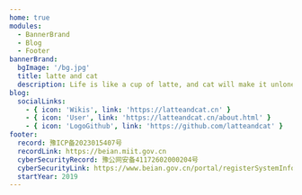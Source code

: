 ```yaml
---
home: true
modules:
  - BannerBrand
  - Blog
  - Footer
bannerBrand:
  bgImage: '/bg.jpg'
  title: latte and cat
  description: Life is like a cup of latte, and cat will make it unlonely.
blog:
  socialLinks:
    - { icon: 'Wikis', link: 'https://latteandcat.cn' }
    - { icon: 'User', link: 'https://latteandcat.cn/about.html' }
    - { icon: 'LogoGithub', link: 'https://github.com/latteandcat' }
footer:
  record: 豫ICP备2023015407号
  recordLink: https://beian.miit.gov.cn
  cyberSecurityRecord: 豫公网安备41172602000204号
  cyberSecurityLink: https://www.beian.gov.cn/portal/registerSystemInfo?recordcode=41172602000204
  startYear: 2019
---
```

